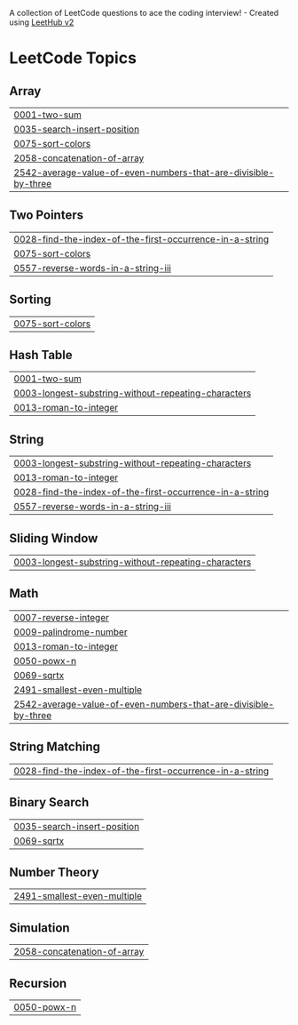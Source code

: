 A collection of LeetCode questions to ace the coding interview! - Created using [LeetHub v2](https://github.com/arunbhardwaj/LeetHub-2.0)
<!---LeetCode Topics Start-->
# LeetCode Topics
## Array
|  |
| ------- |
| [0001-two-sum](https://github.com/Faizfavaz4646/myleetcode/tree/master/0001-two-sum) |
| [0035-search-insert-position](https://github.com/Faizfavaz4646/myleetcode/tree/master/0035-search-insert-position) |
| [0075-sort-colors](https://github.com/Faizfavaz4646/myleetcode/tree/master/0075-sort-colors) |
| [2058-concatenation-of-array](https://github.com/Faizfavaz4646/myleetcode/tree/master/2058-concatenation-of-array) |
| [2542-average-value-of-even-numbers-that-are-divisible-by-three](https://github.com/Faizfavaz4646/myleetcode/tree/master/2542-average-value-of-even-numbers-that-are-divisible-by-three) |
## Two Pointers
|  |
| ------- |
| [0028-find-the-index-of-the-first-occurrence-in-a-string](https://github.com/Faizfavaz4646/myleetcode/tree/master/0028-find-the-index-of-the-first-occurrence-in-a-string) |
| [0075-sort-colors](https://github.com/Faizfavaz4646/myleetcode/tree/master/0075-sort-colors) |
| [0557-reverse-words-in-a-string-iii](https://github.com/Faizfavaz4646/myleetcode/tree/master/0557-reverse-words-in-a-string-iii) |
## Sorting
|  |
| ------- |
| [0075-sort-colors](https://github.com/Faizfavaz4646/myleetcode/tree/master/0075-sort-colors) |
## Hash Table
|  |
| ------- |
| [0001-two-sum](https://github.com/Faizfavaz4646/myleetcode/tree/master/0001-two-sum) |
| [0003-longest-substring-without-repeating-characters](https://github.com/Faizfavaz4646/myleetcode/tree/master/0003-longest-substring-without-repeating-characters) |
| [0013-roman-to-integer](https://github.com/Faizfavaz4646/myleetcode/tree/master/0013-roman-to-integer) |
## String
|  |
| ------- |
| [0003-longest-substring-without-repeating-characters](https://github.com/Faizfavaz4646/myleetcode/tree/master/0003-longest-substring-without-repeating-characters) |
| [0013-roman-to-integer](https://github.com/Faizfavaz4646/myleetcode/tree/master/0013-roman-to-integer) |
| [0028-find-the-index-of-the-first-occurrence-in-a-string](https://github.com/Faizfavaz4646/myleetcode/tree/master/0028-find-the-index-of-the-first-occurrence-in-a-string) |
| [0557-reverse-words-in-a-string-iii](https://github.com/Faizfavaz4646/myleetcode/tree/master/0557-reverse-words-in-a-string-iii) |
## Sliding Window
|  |
| ------- |
| [0003-longest-substring-without-repeating-characters](https://github.com/Faizfavaz4646/myleetcode/tree/master/0003-longest-substring-without-repeating-characters) |
## Math
|  |
| ------- |
| [0007-reverse-integer](https://github.com/Faizfavaz4646/myleetcode/tree/master/0007-reverse-integer) |
| [0009-palindrome-number](https://github.com/Faizfavaz4646/myleetcode/tree/master/0009-palindrome-number) |
| [0013-roman-to-integer](https://github.com/Faizfavaz4646/myleetcode/tree/master/0013-roman-to-integer) |
| [0050-powx-n](https://github.com/Faizfavaz4646/myleetcode/tree/master/0050-powx-n) |
| [0069-sqrtx](https://github.com/Faizfavaz4646/myleetcode/tree/master/0069-sqrtx) |
| [2491-smallest-even-multiple](https://github.com/Faizfavaz4646/myleetcode/tree/master/2491-smallest-even-multiple) |
| [2542-average-value-of-even-numbers-that-are-divisible-by-three](https://github.com/Faizfavaz4646/myleetcode/tree/master/2542-average-value-of-even-numbers-that-are-divisible-by-three) |
## String Matching
|  |
| ------- |
| [0028-find-the-index-of-the-first-occurrence-in-a-string](https://github.com/Faizfavaz4646/myleetcode/tree/master/0028-find-the-index-of-the-first-occurrence-in-a-string) |
## Binary Search
|  |
| ------- |
| [0035-search-insert-position](https://github.com/Faizfavaz4646/myleetcode/tree/master/0035-search-insert-position) |
| [0069-sqrtx](https://github.com/Faizfavaz4646/myleetcode/tree/master/0069-sqrtx) |
## Number Theory
|  |
| ------- |
| [2491-smallest-even-multiple](https://github.com/Faizfavaz4646/myleetcode/tree/master/2491-smallest-even-multiple) |
## Simulation
|  |
| ------- |
| [2058-concatenation-of-array](https://github.com/Faizfavaz4646/myleetcode/tree/master/2058-concatenation-of-array) |
## Recursion
|  |
| ------- |
| [0050-powx-n](https://github.com/Faizfavaz4646/myleetcode/tree/master/0050-powx-n) |
<!---LeetCode Topics End-->